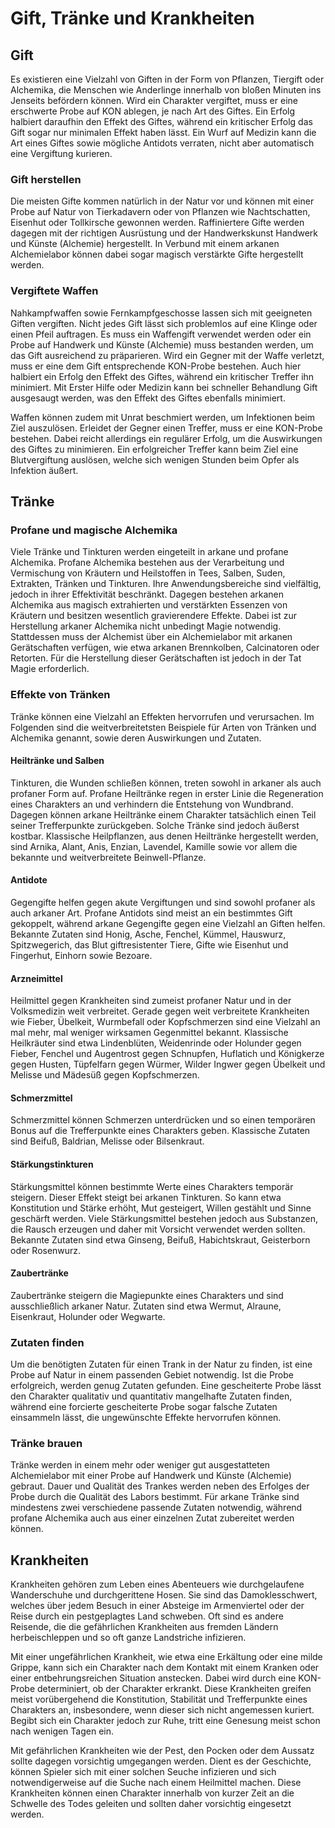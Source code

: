 # Gift, Tränke und Krankheiten

## Gift

Es existieren eine Vielzahl von Giften in der Form von Pflanzen, Tiergift oder Alchemika, die Menschen wie Anderlinge innerhalb von bloßen Minuten ins Jenseits befördern können. Wird ein Charakter vergiftet, muss er eine erschwerte Probe auf KON ablegen, je nach Art des Giftes. Ein Erfolg halbiert daraufhin den Effekt des Giftes, während ein kritischer Erfolg das Gift sogar nur minimalen Effekt haben lässt. Ein Wurf auf Medizin kann die Art eines Giftes sowie mögliche Antidots verraten, nicht aber automatisch eine Vergiftung kurieren.

### Gift herstellen

Die meisten Gifte kommen natürlich in der Natur vor und können mit einer Probe auf Natur von Tierkadavern oder von Pflanzen wie Nachtschatten, Eisenhut oder Tollkirsche gewonnen werden. Raffiniertere Gifte werden dagegen mit der richtigen Ausrüstung und der Handwerkskunst Handwerk und Künste (Alchemie) hergestellt. In Verbund mit einem arkanen Alchemielabor können dabei sogar magisch verstärkte Gifte hergestellt werden.

### Vergiftete Waffen

Nahkampfwaffen sowie Fernkampfgeschosse lassen sich mit geeigneten Giften vergiften. Nicht jedes Gift lässt sich problemlos auf eine Klinge oder einen Pfeil auftragen. Es muss ein Waffengift verwendet werden oder ein Probe auf Handwerk und Künste (Alchemie) muss bestanden werden, um das Gift ausreichend zu präparieren. Wird ein Gegner mit der Waffe verletzt, muss er eine dem Gift entsprechende KON-Probe bestehen. Auch hier halbiert ein Erfolg den Effekt des Giftes, während ein kritischer Treffer ihn minimiert. Mit Erster Hilfe oder Medizin kann bei schneller Behandlung Gift ausgesaugt werden, was den Effekt des Giftes ebenfalls minimiert.

Waffen können zudem mit Unrat beschmiert werden, um Infektionen beim Ziel auszulösen. Erleidet der Gegner einen Treffer, muss er eine KON-Probe bestehen. Dabei reicht allerdings ein regulärer Erfolg, um die Auswirkungen des Giftes zu minimieren. Ein erfolgreicher Treffer kann beim Ziel eine Blutvergiftung auslösen, welche sich wenigen Stunden beim Opfer als Infektion äußert.

## Tränke

### Profane und magische Alchemika

Viele Tränke und Tinkturen werden eingeteilt in arkane und profane Alchemika. Profane Alchemika bestehen aus der Verarbeitung und Vermischung von Kräutern und Heilstoffen in Tees, Salben, Suden, Extrakten, Tränken und Tinkturen. Ihre Anwendungsbereiche sind vielfältig, jedoch in ihrer Effektivität beschränkt. Dagegen bestehen arkanen Alchemika aus magisch extrahierten und verstärkten Essenzen von Kräutern und besitzen wesentlich gravierendere Effekte. Dabei ist zur Herstellung arkaner Alchemika nicht unbedingt Magie notwendig. Stattdessen muss der Alchemist über ein Alchemielabor mit arkanen Gerätschaften verfügen, wie etwa arkanen Brennkolben, Calcinatoren oder Retorten. Für die Herstellung dieser Gerätschaften ist jedoch in der Tat Magie erforderlich.

### Effekte von Tränken

Tränke können eine Vielzahl an Effekten hervorrufen und verursachen. Im Folgenden sind die weitverbreitetsten Beispiele für Arten von Tränken und Alchemika genannt, sowie deren Auswirkungen und Zutaten.

#### Heiltränke und Salben

Tinkturen, die Wunden schließen können, treten sowohl in arkaner als auch profaner Form auf. Profane Heiltränke regen in erster Linie die Regeneration eines Charakters an und verhindern die Entstehung von Wundbrand. Dagegen können arkane Heiltränke einem Charakter tatsächlich einen Teil seiner Trefferpunkte zurückgeben. Solche Tränke sind jedoch äußerst kostbar. Klassische Heilpflanzen, aus denen Heiltränke hergestellt werden, sind Arnika, Alant, Anis, Enzian, Lavendel, Kamille sowie vor allem die bekannte und weitverbreitete Beinwell-Pflanze.

#### Antidote

Gegengifte helfen gegen akute Vergiftungen und sind sowohl profaner als auch arkaner Art. Profane Antidots sind meist an ein bestimmtes Gift gekoppelt, während arkane Gegengifte gegen eine Vielzahl an Giften helfen. Bekannte Zutaten sind Honig, Asche, Fenchel, Kümmel, Hauswurz, Spitzwegerich, das Blut giftresistenter Tiere, Gifte wie Eisenhut und Fingerhut, Einhorn sowie Bezoare.

#### Arzneimittel

Heilmittel gegen Krankheiten sind zumeist profaner Natur und in der Volksmedizin weit verbreitet. Gerade gegen weit verbreitete Krankheiten wie Fieber, Übelkeit, Wurmbefall oder Kopfschmerzen sind eine Vielzahl an mal mehr, mal weniger wirksamen Gegenmittel bekannt. Klassische Heilkräuter sind etwa Lindenblüten, Weidenrinde oder Holunder gegen Fieber, Fenchel und Augentrost gegen Schnupfen, Huflatich und Königkerze gegen Husten, Tüpfelfarn gegen Würmer, Wilder Ingwer gegen Übelkeit und Melisse und Mädesüß gegen Kopfschmerzen.

#### Schmerzmittel

Schmerzmittel können Schmerzen unterdrücken und so einen temporären Bonus auf die Trefferpunkte eines Charakters geben. Klassische Zutaten sind Beifuß, Baldrian, Melisse oder Bilsenkraut.

#### Stärkungstinkturen

Stärkungsmittel können bestimmte Werte eines Charakters temporär steigern. Dieser Effekt steigt bei arkanen Tinkturen. So kann etwa Konstitution und Stärke erhöht, Mut gesteigert, Willen gestählt und Sinne geschärft werden. Viele Stärkungsmittel bestehen jedoch aus Substanzen, die Rausch erzeugen und daher mit Vorsicht verwendet werden sollten. Bekannte Zutaten sind etwa Ginseng, Beifuß, Habichtskraut, Geisterborn oder Rosenwurz.

#### Zaubertränke

Zaubertränke steigern die Magiepunkte eines Charakters und sind ausschließlich arkaner Natur. Zutaten sind etwa Wermut, Alraune, Eisenkraut, Holunder oder Wegwarte.

### Zutaten finden

Um die benötigten Zutaten für einen Trank in der Natur zu finden, ist eine Probe auf Natur in einem passenden Gebiet notwendig. Ist die Probe erfolgreich, werden genug Zutaten gefunden. Eine gescheiterte Probe lässt den Charakter qualitativ und quantitativ mangelhafte Zutaten finden, während eine forcierte gescheiterte Probe sogar falsche Zutaten einsammeln lässt, die ungewünschte Effekte hervorrufen können.

### Tränke brauen

Tränke werden in einem mehr oder weniger gut ausgestatteten Alchemielabor mit einer Probe auf Handwerk und Künste (Alchemie) gebraut. Dauer und Qualität des Trankes werden neben des Erfolges der Probe durch die Qualität des Labors bestimmt. Für arkane Tränke sind mindestens zwei verschiedene passende Zutaten notwendig, während profane Alchemika auch aus einer einzelnen Zutat zubereitet werden können.

## Krankheiten

Krankheiten gehören zum Leben eines Abenteuers wie durchgelaufene Wanderschuhe und durchgerittene Hosen. Sie sind das Damoklesschwert, welches über jedem Besuch in einer Absteige im Armenviertel oder der Reise durch ein pestgeplagtes Land schweben. Oft sind es andere Reisende, die die gefährlichen Krankheiten aus fremden Ländern herbeischleppen und so oft ganze Landstriche infizieren.

Mit einer ungefährlichen Krankheit, wie etwa eine Erkältung oder eine milde Grippe, kann sich ein Charakter nach dem Kontakt mit einem Kranken oder einer entbehrungsreichen Situation anstecken. Dabei wird durch eine KON-Probe determiniert, ob der Charakter erkrankt. Diese Krankheiten greifen meist vorübergehend die Konstitution, Stabilität und Trefferpunkte eines Charakters an, insbesondere, wenn dieser sich nicht angemessen kuriert. Begibt sich ein Charakter jedoch zur Ruhe, tritt eine Genesung meist schon nach wenigen Tagen ein.

Mit gefährlichen Krankheiten wie der Pest, den Pocken oder dem Aussatz sollte dagegen vorsichtig umgegangen werden. Dient es der Geschichte, können Spieler sich mit einer solchen Seuche infizieren und sich notwendigerweise auf die Suche nach einem Heilmittel machen. Diese Krankheiten können einen Charakter innerhalb von kurzer Zeit an die Schwelle des Todes geleiten und sollten daher vorsichtig eingesetzt werden.
